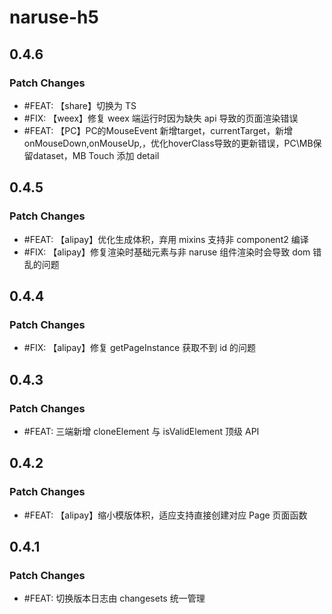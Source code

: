 # naruse-h5

## 0.4.6

### Patch Changes

- #FEAT: 【share】切换为 TS
- #FIX:  【weex】修复 weex 端运行时因为缺失 api 导致的页面渲染错误
- #FEAT: 【PC】PC的MouseEvent 新增target，currentTarget，新增 onMouseDown,onMouseUp,，优化hoverClass导致的更新错误，PC\MB保留dataset，MB Touch 添加 detail

## 0.4.5

### Patch Changes

- #FEAT: 【alipay】优化生成体积，弃用 mixins 支持非 component2 编译
- #FIX: 【alipay】修复渲染时基础元素与非 naruse 组件渲染时会导致 dom 错乱的问题

## 0.4.4

### Patch Changes

- #FIX: 【alipay】修复 getPageInstance 获取不到 id 的问题

## 0.4.3

### Patch Changes

- #FEAT: 三端新增 cloneElement 与 isValidElement 顶级 API

## 0.4.2

### Patch Changes

- #FEAT: 【alipay】缩小模版体积，适应支持直接创建对应 Page 页面函数

## 0.4.1

### Patch Changes

- #FEAT: 切换版本日志由 changesets 统一管理
